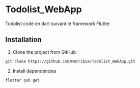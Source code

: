 # Todolist_WebApp
Todolist codé en dart suivant le framework Flutter


## Installation

1. Clone the project from GitHub
```shell
git clone https://github.com/Matribuk/Todolist_WebApp.git
```
2. Install dependencies
```shell
flutter pub get
```
